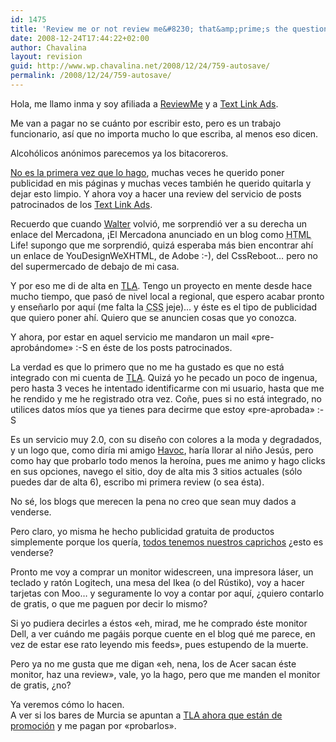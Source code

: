 ```yaml
---
id: 1475
title: 'Review me or not review me&#8230; that&amp;prime;s the question!'
date: 2008-12-24T17:44:22+02:00
author: Chavalina
layout: revision
guid: http://www.wp.chavalina.net/2008/12/24/759-autosave/
permalink: /2008/12/24/759-autosave/
---
```

Hola, me llamo inma y soy afiliada a [ReviewMe](http://www.reviewme.com) y a [Text Link Ads](http://www.text-link-ads.com/?ref=39914).

Me van a pagar no se cuánto por escribir esto, pero es un trabajo funcionario, así que no importa mucho lo que escriba, al menos eso dicen.

Alcohólicos anónimos parecemos ya los bitacoreros.

<a href="http://chavalina.net/comentar.php?idpost=144&q=publicidad" target="_blank">No es la primera vez que lo hago</a>, muchas veces he querido poner publicidad en mis páginas y muchas veces también he querido quitarla y dejar esto limpio. Y ahora voy a hacer una review del servicio de posts patrocinados de los [Text Link Ads](http://www.text-link-ads.com/?ref=39914).

Recuerdo que cuando [Walter](http://htmllife.com/) volvió, me sorprendió ver a su derecha un enlace del Mercadona, ¡El Mercadona anunciado en un blog como <acronym title="HyperText Markup Language">HTML</acronym> Life! supongo que me sorprendió, quizá esperaba más bien encontrar ahí un enlace de YouDesignWeXHTML, de Adobe :-), del CssReboot&#8230; pero no del supermercado de debajo de mi casa.

Y por eso me di de alta en [TLA](http://www.text-link-ads.com/?ref=39914 "Text Link Ads"). Tengo un proyecto en mente desde hace mucho tiempo, que pasó de nivel local a regional, que espero acabar pronto y enseñarlo por aquí (me falta la <acronym title="Cascade Style Sheets">CSS</acronym> jeje)&#8230; y éste es el tipo de publicidad que quiero poner ahí. Quiero que se anuncien cosas que yo conozca.

Y ahora, por estar en aquel servicio me mandaron un mail «pre-aprobándome» :-S en éste de los posts patrocinados.

La verdad es que lo primero que no me ha gustado es que no está integrado con mi cuenta de [TLA](http://www.text-link-ads.com/?ref=39914 "Text Link Ads"). Quizá yo he pecado un poco de ingenua, pero hasta 3 veces he intentado identificarme con mi usuario, hasta que me he rendido y me he registrado otra vez. Coñe, pues si no está integrado, no utilices datos míos que ya tienes para decirme que estoy «pre-aprobada» :-S

Es un servicio muy 2.0, con su diseño con colores a la moda y degradados, y un logo que, como diría mi amigo [Havoc](http://www.greensouth.net), haría llorar al niño Jesús, pero como hay que probarlo todo menos la heroína, pues me animo y hago clicks en sus opciones, navego el sitio, doy de alta mis 3 sitios actuales (sólo puedes dar de alta 6), escribo mi primera review (o sea ésta).

No sé, los blogs que merecen la pena no creo que sean muy dados a venderse.

Pero claro, yo misma he hecho publicidad gratuita de productos simplemente porque los quería, [todos tenemos nuestros caprichos](http://chavalina.net/archivos.php?patron=capri) ¿esto es venderse?

Pronto me voy a comprar un monitor widescreen, una impresora láser, un teclado y ratón Logitech, una mesa del Ikea (o del Rústiko), voy a hacer tarjetas con Moo&#8230; y seguramente lo voy a contar por aquí, ¿quiero contarlo de gratis, o que me paguen por decir lo mismo?

Si yo pudiera decirles a éstos «eh, mirad, me he comprado éste monitor Dell, a ver cuándo me pagáis porque cuente en el blog qué me parece, en vez de estar ese rato leyendo mis feeds», pues estupendo de la muerte.

Pero ya no me gusta que me digan «eh, nena, los de Acer sacan éste monitor, haz una review», vale, yo la hago, pero que me manden el monitor de gratis, ¿no?

Ya veremos cómo lo hacen.  
A ver si los bares de Murcia se apuntan a [TLA ahora que están de promoción](http://www.text-link-ads.com/starter_kit.php?ref=39914 "Text Link Ads") y me pagan por «probarlos».